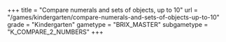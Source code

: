 +++
title = "Compare numerals and sets of objects, up to 10"
url = "/games/kindergarten/compare-numerals-and-sets-of-objects-up-to-10"
grade = "Kindergarten"
gametype = "BRIX_MASTER"
subgametype = "K_COMPARE_2_NUMBERS"
+++